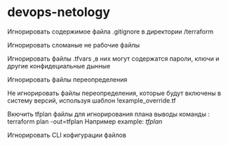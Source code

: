# devops-netology

  
 Игнорировать содержимое файла .gitignore в директории /terraform
  
 Игнорировать сломаные не рабочие файлы 
  
 Игнорировать файлы .tfvars ,в них могут содержатся пароли, ключи и другие конфидециальные дынные
  
 Игнорировать файлы переопределения

 Не игнорировать файлы переопределения, которые будут включены в систему версий, используя шаблон
 !example_override.tf

 Вкючить tfplan файлы для игнорирования плана выводы команды : terraform plan -out=tfplan
 Например example: *tfplan*

 Игнорировать CLI кофигурации файлов
 
